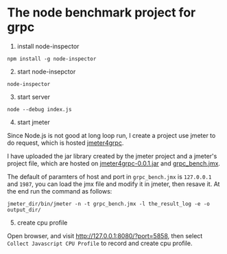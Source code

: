 # The node benchmark project for grpc

1. install node-inspector

```
npm install -g node-inspector
```
2. start node-insepctor

```
node-inspector
```

3. start server

```
node --debug index.js
```

4. start jmeter

Since Node.js is not good at long loop run, I create a project use jmeter to do request, which is hosted [jmeter4grpc](https://github.com/yunnysunny/jmeter4grpc).

I have uploaded the jar library created by the jmeter project and a jmeter's project file, which are hosted on [jmeter4grpc-0.0.1.jar](https://silian.whyun.com/download/jmeter4grpc-0.0.1.jar) and [grpc_bench.jmx](https://silian.whyun.com/download/grpc_bench.jmx). 

The default of paramters of host and port in `grpc_bench.jmx` is `127.0.0.1` and `1987`, you can load the jmx file and modify it in jmeter, then resave it. At the end run the command as follows:

```
jmeter_dir/bin/jmeter -n -t grpc_bench.jmx -l the_result_log -e -o output_dir/
```

5. create cpu profile

Open browser, and visit http://127.0.0.1:8080/?port=5858, then select `Collect Javascript CPU Profile` to record and create cpu profile.

